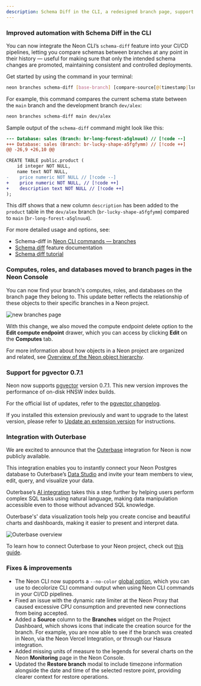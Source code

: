 ```yaml
---
description: Schema Diff in the CLI, a redesigned branch page, support for pgvector 0.7.1, and more
---
```


### Improved automation with Schema Diff in the CLI

You can now integrate the Neon CLI’s `schema-diff` feature into your CI/CD pipelines, letting you compare schemas between branches at any point in their history &#8212; useful for making sure that only the intended schema changes are promoted, maintaining consistent and controlled deployments.

Get started by using the command in your terminal:

```bash
neon branches schema-diff [base-branch] [compare-source[@(timestamp|lsn)]]
```

For example, this command compares the current schema state between the `main` branch and the development branch `dev/alex`:

```bash
neon branches schema-diff main dev/alex
```

Sample output of the `schema-diff` command might look like this:

```diff
--- Database: sales	(Branch: br-long-forest-a5glnuu4) // [!code --]
+++ Database: sales	(Branch: br-lucky-shape-a5fgfymm) // [!code ++]
@@ -26,9 +26,10 @@

CREATE TABLE public.product (
    id integer NOT NULL,
    name text NOT NULL,
-    price numeric NOT NULL // [!code --]
+    price numeric NOT NULL, // [!code ++]
+    description text NOT NULL // [!code ++]
);
```

This diff shows that a new column `description` has been added to the `product` table in the `dev/alex` branch (`br-lucky-shape-a5fgfymm`) compared to `main` (`br-long-forest-a5glnuu4`).

For more detailed usage and options, see:

- Schema-diff in [Neon CLI commands — branches](/docs/reference/cli-branches#schema-diff)
- [Schema diff](/docs/guides/schema-diff) feature documentation
- [Schema diff tutorial](/docs/guides/schema-diff-tutorial)

### Computes, roles, and databases moved to branch pages in the Neon Console

You can now find your branch's computes, roles, and databases on the branch page they belong to. This update better reflects the relationship of these objects to their specific branches in a Neon project.

![new branches page](/docs/relnotes/new_branch_page.png)

With this change, we also moved the compute endpoint delete option to the **Edit compute endpoint** drawer, which you can access by clicking **Edit** on the **Computes** tab.

For more information about how objects in a Neon project are organized and related, see [Overview of the Neon object hierarchy](/docs/manage/overview).

### Support for pgvector 0.7.1

Neon now supports [pgvector](/docs/extensions/pgvector) version 0.7.1. This new version improves the performance of on-disk HNSW index builds.

For the official list of updates, refer to the [pgvector changelog](https://github.com/pgvector/pgvector/blob/master/CHANGELOG.md).

If you installed this extension previously and want to upgrade to the latest version, please refer to [Update an extension version](/docs/extensions/pg-extensions#update-an-extension-version) for instructions.

### Integration with Outerbase

We are excited to announce that the [Outerbase](https://www.outerbase.com/) integration for Neon is now publicly available.

This integration enables you to instantly connect your Neon Postgres database to Outerbase’s [Data Studio](https://www.outerbase.com/products/data-studio/) and invite your team members to view, edit, query, and visualize your data.

Outerbase’s [AI integration](https://www.outerbase.com/products/ai/) takes this a step further by helping users perform complex SQL tasks using natural language, making data manipulation accessible even to those without advanced SQL knowledge.

Outerbase's' data visualization tools help you create concise and beautiful charts and dashboards, making it easier to present and interpret data.

![Outerbase overview](/docs/relnotes/outerbase.gif)

To learn how to connect Outerbase to your Neon project, check out [this guide](/docs/guides/outerbase).

### Fixes & improvements

- The Neon CLI now supports a `--no-color` [global option](/docs/reference/neon-cli#global-options), which you can use to decolorize CLI command output when using Neon CLI commands in your CI/CD pipelines.
- Fixed an issue with the dynamic rate limiter at the Neon Proxy that caused excessive CPU consumption and prevented new connections from being accepted.
- Added a **Source** column to the **Branches** widget on the Project Dashboard, which shows icons that indicate the creation source for the branch. For example, you are now able to see if the branch was created in Neon, via the Neon Vercel Integration, or through our Hasura integration.
- Added missing units of measure to the legends for several charts on the Neon **Monitoring** page in the Neon Console.
- Updated the **Restore branch** modal to include timezone information alongside the date and time of the selected restore point, providing clearer context for restore operations.
